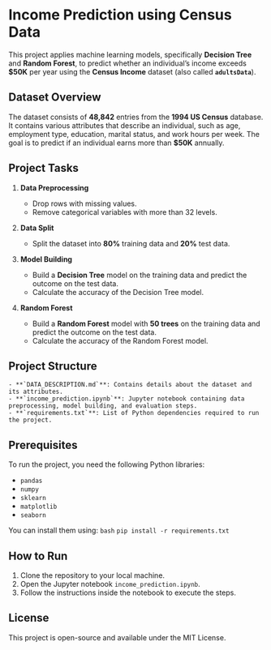 # Income Prediction using Census Data

This project applies machine learning models, specifically **Decision Tree** and **Random Forest**, to predict whether an individual’s income exceeds **$50K** per year using the **Census Income** dataset (also called **`adultsData`**).

## Dataset Overview
The dataset consists of **48,842** entries from the **1994 US Census** database. It contains various attributes that describe an individual, such as age, employment type, education, marital status, and work hours per week. The goal is to predict if an individual earns more than **$50K** annually.

## Project Tasks
1. **Data Preprocessing**
   - Drop rows with missing values.
   - Remove categorical variables with more than 32 levels.
   
2. **Data Split**
   - Split the dataset into **80%** training data and **20%** test data.

3. **Model Building**
   - Build a **Decision Tree** model on the training data and predict the outcome on the test data.
   - Calculate the accuracy of the Decision Tree model.

4. **Random Forest**
   - Build a **Random Forest** model with **50 trees** on the training data and predict the outcome on the test data.
   - Calculate the accuracy of the Random Forest model.

## Project Structure
    - **`DATA_DESCRIPTION.md`**: Contains details about the dataset and its attributes.
    - **`income_prediction.ipynb`**: Jupyter notebook containing data preprocessing, model building, and evaluation steps.
    - **`requirements.txt`**: List of Python dependencies required to run the project.


## Prerequisites
To run the project, you need the following Python libraries:
- `pandas`
- `numpy`
- `sklearn`
- `matplotlib`
- `seaborn`

You can install them using:
`bash`
`pip install -r requirements.txt`


## How to Run
1. Clone the repository to your local machine.
2. Open the Jupyter notebook `income_prediction.ipynb`.
3. Follow the instructions inside the notebook to execute the steps.


## License
This project is open-source and available under the MIT License.
